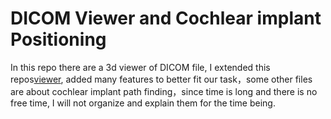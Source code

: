 # DICOM Viewer and Cochlear implant Positioning

In this repo there are a 3d viewer of DICOM file, I extended this repos[viewer](https://www.mathworks.com/matlabcentral/fileexchange/45661-dicom-view), added many features to better fit our task，some other files are about cochlear implant path finding，since time is long and there is no free time, I will not organize and explain them for the time being.